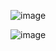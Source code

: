 ![image](https://github.com/shithi30/Contest_Coding_UVa_OJ_Solutioins/assets/43873081/290f76f2-0e3f-4fc4-acb5-bdb5683987eb)

![image](https://github.com/shithi30/Contest_Coding_UVa_OJ_Solutioins/assets/43873081/2df4dfb0-5bb3-401b-8c0e-73a7b2ae108c)
